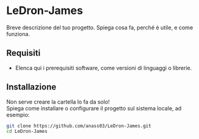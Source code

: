 # LeDron-James

Breve descrizione del tuo progetto. Spiega cosa fa, perché è utile, e come funziona.

## Requisiti

- Elenca qui i prerequisiti software, come versioni di linguaggi o librerie.

## Installazione

Non serve creare la cartella lo fa da solo!  
Spiega come installare o configurare il progetto sul sistema locale, ad esempio:

```bash
git clone https://github.com/anass03/LeDron-James.git
cd LeDron-James
